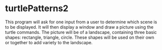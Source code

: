 # turtlePatterns2
This program will ask for one input from a user to determine which scene is to be displayed. It will then display a window and draw a picture using the turtle commands. The picture will be of a landscape, containing three basic shapes: rectangle, triangle, circle. These shapes will be used on their own or together to add variety to the landscape.
